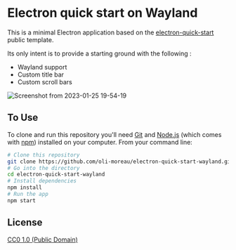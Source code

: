 # Electron quick start on Wayland

This is a minimal Electron application based on the [electron-quick-start](https://github.com/electron/electron-quick-start) public template.

Its only intent is to provide a starting ground with the following :
- Wayland support
- Custom title bar
- Custom scroll bars

![Screenshot from 2023-01-25 19-54-19](https://user-images.githubusercontent.com/123499791/214730633-61327c7b-03ef-4c81-8c7c-e45afe9c4357.png)


## To Use

To clone and run this repository you'll need [Git](https://git-scm.com) and [Node.js](https://nodejs.org/en/download/) (which comes with [npm](http://npmjs.com)) installed on your computer. From your command line:

```bash
# Clone this repository
git clone https://github.com/oli-moreau/electron-quick-start-wayland.git
# Go into the directory
cd electron-quick-start-wayland
# Install dependencies
npm install
# Run the app
npm start
```

## License

[CC0 1.0 (Public Domain)](LICENSE.md)
